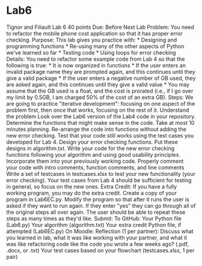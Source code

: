 # Lab6
Tignor and Filiault
Lab 6
40 points
Due: Before Next Lab
Problem:
  You need to refactor the mobile phone cost application so that it has proper error checking.
Purpose:
  This lab gives you practice with: * Designing and programming functions * Re-using many of the other aspects of Python we've learned     so far * Testing code * Using loops for error checking
Details:
  You need to refactor some example code from Lab 4 so that the following is true: * It is now organized in functions * If the user       enters an invalid package name they are prompted again, and this continues until they give a valid package * If the user enters a       negative number of GB used, they are asked again, and this continues until they give a valid value * You may assume that the GB used   is a float, and the cost is prorated (i.e., if I go over my limit by 0.5GB, I am charged 50% of the cost of an extra GB).
Steps:
  We are going to practice "iterative development": focusing on one aspect of the problem first, then once that works, focusing on the     rest of it.
  Understand the problem
  Look over the Lab6 version of the Lab4 code in your repository.
  Determine the functions that might make sense in the code. Take at most 10 minutes planning.
  Re-arrange the code into functions without adding the new error checking.
  Test that your code still works using the test cases you developed for Lab 4.
  Design your error checking functions. Put these designs in algorithm.txt.
  Write your code for the new error checking functions following your algorithm and using good usability principles. Incorporate them     into your previously working code.
  Properly comment your code with intro comments, function comments, and line comments
  Write a set of testcases in testcases.xlsx to test your new functionality (your error checking). Your test cases from Lab 4 should be   sufficient for testing in general, so focus on the new ones.
Extra Credit:
  If you have a fully working program, you may do the extra credit. Create a copy of your program in Lab6EC.py. Modify the program so     that after it runs the user is asked if they want to run again. If they enter "yes" they can go through all of the original steps all   over again. The user should be able to repeat these steps as many times as they'd like.
Submit:
  To GitHub: 
    Your Python file (Lab6.py)
    Your algorithm (algorithm.txt)
    Your extra credit Python file, if attempted (Lab6EC.py)
On Moodle:
  Reflection (1 per partner): Discuss what you learned in lab, what it was like working with your partner, and what it was like           refactoring code like the code you wrote a few weeks ago? (.pdf, .docx, or .txt)
  Your test cases based on your flowchart (testcases.xlsx, 1 per pair)
